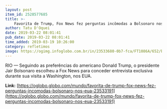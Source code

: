 ```yaml
---
layout: post
item_id: 2528577685
title: >-
    Favorita de Trump, Fox News fez perguntas incômodas a Bolsonaro nos EUA
author: Tatu D'Oquei
date: 2019-03-22 08:01:41
pub_date: 2019-03-22 08:01:41
time_added: 2019-03-19 10:26:00
category: refletimos
image: https://ogimg.infoglobo.com.br/in/23533680-0b7-fca/FT1086A/652/bolsonarofox.jpg
---
```


RIO — Seguindo as preferências do americano Donald Trump, o presidente Jair Bolsonaro escolheu a Fox News para conceder entrevista exclusiva durante sua visita a Washington, nos EUA.

**Link:** [https://oglobo.globo.com/mundo/favorita-de-trump-fox-news-fez-perguntas-incomodas-bolsonaro-nos-eua-23533191](https://oglobo.globo.com/mundo/favorita-de-trump-fox-news-fez-perguntas-incomodas-bolsonaro-nos-eua-23533191)

